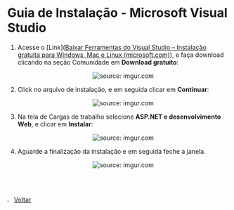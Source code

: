 <h1>Guia de Instalação - Microsoft Visual Studio</h1>


1. Acesse o [Link]([Baixar Ferramentas do Visual Studio – Instalação gratuita para Windows, Mac e Linux (microsoft.com)](https://visualstudio.microsoft.com/pt-br/downloads/)), e faça download clicando na seção Comunidade em **Download gratuito**:

   <div align="center"><img src=https://i.imgur.com/7hvZ4zq.png" title="source: imgur.com" /></div>

2. Click no arquivo de instalação, e em seguida clicar em **Continuar**:

   <div align="center"><img src="https://i.imgur.com/yA16hme.png" title="source: imgur.com" /></div>

3. Na tela de Cargas de trabalho selecione **ASP.NET e desenvolvimento Web**, e clicar em **Instalar**:

   <div align="center"><img src="https://i.imgur.com/18fdeiM.png" title="source: imgur.com" /></div>
   
4. Aguarde a finalização da instalação e em seguida feche a janela.

   <div align="center"><img src="https://i.imgur.com/nOhz3pI.png" title="source: imgur.com" /></div>


<br /><br />

<div align="left"><a href="README.md"><img src="https://i.imgur.com/XMgF3gl.png" title="source: imgur.com" width="3%"/>Voltar</a></div>
